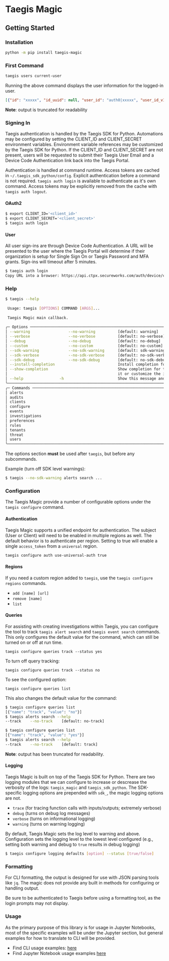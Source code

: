 # Taegis Magic

## Getting Started

### Installation

```bash
python -m pip install taegis-magic
```

### First Command

```bash
taegis users current-user
```

Running the above command displays the user information for the logged-in user.

```json
[{"id": "xxxxx", "id_uuid": null, "user_id": "auth0|xxxxx", "user_id_v1": "auth0|xxxxx", "created_at": "0000-00-00T00:00:00.000Z", "updated_at": "0000-00-00T00:00:00.000Z","...": "..."}]
```

**Note**: output is truncated for readability

### Signing In

Taegis authentication is handled by the Taegis SDK for Python.  Automations may be configured by setting the CLIENT_ID and CLIENT_SECRET environment variables.  Environment variable references may be customized by the Taegis SDK for Python.  If the CLIENT_ID and CLIENT_SECRET are not present, users will be requested to submit their Taegis User Email and a Device Code Authentication link back into the Taegis Portal.

Authentication is handled at command runtime.  Access tokens are cached in `~/.taegis_sdk_python/config`.  Explicit authentication before a command is not required.  `taegis auth login` is available to authenticate as it's own command.  Access tokens may be explicitly removed from the cache with `taegis auth logout`.

#### OAuth2

```bash
$ export CLIENT_ID='<client_id>'
$ export CLIENT_SECRET='<client_secret>'
$ taegis auth login
```

#### User

All user sign-ins are through Device Code Authentication.  A URL will be presented to the user where the Taegis Portal will determine if their organization is setup for Single Sign On or Taegis Password and MFA grants.  Sign-ins will timeout after 5 minutes.

```bash
$ taegis auth login
Copy URL into a browser: https://api.ctpx.secureworks.com/auth/device/code/activate?user_code=XXXX-XXXX
```

### Help

```bash
$ taegis --help
                                                                                                   
 Usage: taegis [OPTIONS] COMMAND [ARGS]...                                                         
                                                                                                   
 Taegis Magic main callback.                                                                       
                                                                                                   
╭─ Options ───────────────────────────────────────────────────────────────────────────────────────╮
│ --warning                 --no-warning          [default: warning]                              │
│ --verbose                 --no-verbose          [default: no-verbose]                           │
│ --debug                   --no-debug            [default: no-debug]                             │
│ --custom                  --no-custom           [default: no-custom]                            │
│ --sdk-warning             --no-sdk-warning      [default: sdk-warning]                          │
│ --sdk-verbose             --no-sdk-verbose      [default: no-sdk-verbose]                       │
│ --sdk-debug               --no-sdk-debug        [default: no-sdk-debug]                         │
│ --install-completion                            Install completion for the current shell.       │
│ --show-completion                               Show completion for the current shell, to copy  │
│                                                 it or customize the installation.               │
│ --help                -h                        Show this message and exit.                     │
╰─────────────────────────────────────────────────────────────────────────────────────────────────╯
╭─ Commands ──────────────────────────────────────────────────────────────────────────────────────╮
│ alerts                                                                                          │
│ audits                                                                                          │
│ clients                                                                                         │
│ configure                                                                                       │
│ events                                                                                          │
│ investigations                                                                                  │
│ preferences                                                                                     │
│ rules                                                                                           │
│ tenants                                                                                         │
│ threat                                                                                          │
│ users                                                                                           │
╰─────────────────────────────────────────────────────────────────────────────────────────────────╯
```

The options section **must** be used after `taegis`, but before any subcommands.

Example (turn off SDK level warnings):

```bash
$ taegis --no-sdk-warning alerts search ...
```

### Configuration

The Taegis Magic provide a number of configurable options under the `taegis configure` command.

#### Authentication

Taegis Magic supports a unified endpoint for authentication.  The subject (User or Client) will need to be enabled in multiple regions as well.  The default behavior is to authenticate per region.  Setting to true will enable a single `access_token` from a `universal` region.

```bash
taegis configure auth use-universal-auth true
```

#### Regions

If you need a custom region added to `taegis`, use the `taegis configure regions` commands.

* `add [name] [url]` 
* `remove [name]`
* `list`

#### Queries

For assisting with creating investigations within Taegis, you can configure the tool to track `taegis alert search` and `taegis event search` commands.  This only configures the default value for the command, which can still be turned on or off at run time.

`taegis configure queries track --status yes`

To turn off query tracking:

`taegis configure queries track --status no`

To see the configured option:

`taegis configure queries list`

This also changes the default value for the command:

```bash
$ taegis configure queries list
[{"name": "track", "value": "no"}]
$ taegis alerts search --help
--track    --no-track    [default: no-track]
```

```bash
$ taegis configure queries list
[{"name": "track", "value": "yes"}]
$ taegis alerts search --help
--track    --no-track    [default: track]
```

**Note**: output has been truncated for readability.

#### Logging

Taegis Magic is built on top of the Taegis SDK for Python.  There are two logging modules that we can configure to increase or descrease the verbosity of the logs: `taegis_magic` and `taegis_sdk_python`.  The SDK-specific logging options are prepended with `sdk_`, the magic logging options are not.

* `trace` (for tracing function calls with inputs/outputs; extremely verbose) 
* `debug` (turns on debug log messages)
* `verbose` (turns on informational logging)
* `warning` (turns on warning logging)

By default, Taegis Magic sets the log level to warning and above.  Configuration sets the logging level to the lowest level configured (e.g., setting both warning and debug to `true`  results in debug logging)

```bash
$ taegis configure logging defaults [option] --status [true/false]
```

### Formatting

For CLI formatting, the output is designed for use with JSON parsing tools like `jq`.  The magic does not provide any built in methods for configuring or handling output.

Be sure to be authenticated to Taegis before using a formatting tool, as the login prompts may not display.

### Usage

As the primary purpose of this library is for usage in Jupyter Notebooks, most of the specific examples will be under the Jupyter section, but general examples for how to translate to CLI will be provided.

* Find CLI usage examples: [here](cli/README.md)
* Find Jupyter Notebook usage examples [here](jupyter/README.md)
